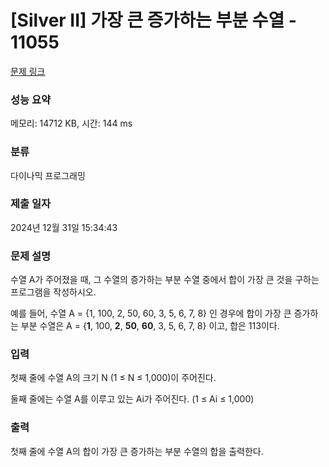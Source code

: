 # \[Silver II] 가장 큰 증가하는 부분 수열 - 11055

[문제 링크](https://www.acmicpc.net/problem/11055)

### 성능 요약

메모리: 14712 KB, 시간: 144 ms

### 분류

다이나믹 프로그래밍

### 제출 일자

2024년 12월 31일 15:34:43

### 문제 설명

수열 A가 주어졌을 때, 그 수열의 증가하는 부분 수열 중에서 합이 가장 큰 것을 구하는 프로그램을 작성하시오.

예를 들어, 수열 A = {1, 100, 2, 50, 60, 3, 5, 6, 7, 8} 인 경우에 합이 가장 큰 증가하는 부분 수열은 A = {**1**, 100, **2**, **50**, **60**, 3, 5, 6, 7, 8} 이고, 합은 113이다.

### 입력

첫째 줄에 수열 A의 크기 N (1 ≤ N ≤ 1,000)이 주어진다.

둘째 줄에는 수열 A를 이루고 있는 Ai가 주어진다. (1 ≤ Ai ≤ 1,000)

### 출력

첫째 줄에 수열 A의 합이 가장 큰 증가하는 부분 수열의 합을 출력한다.

